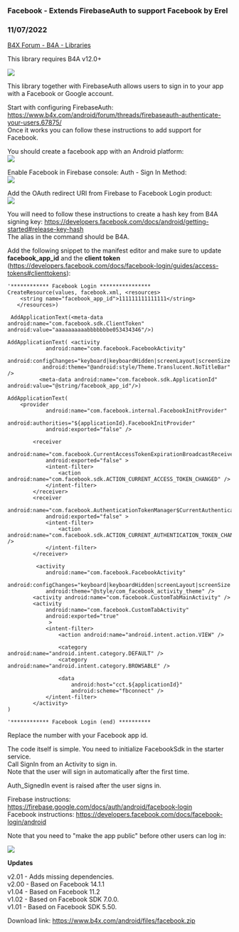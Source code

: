 ### Facebook - Extends FirebaseAuth to support Facebook by Erel
### 11/07/2022
[B4X Forum - B4A - Libraries](https://www.b4x.com/android/forum/threads/67954/)

This library requires B4A v12.0+  
  
![](https://www.b4x.com/android/forum/attachments/45045)  
  
This library together with FirebaseAuth allows users to sign in to your app with a Facebook or Google account.  
  
Start with configuring FirebaseAuth: <https://www.b4x.com/android/forum/threads/firebaseauth-authenticate-your-users.67875/>  
Once it works you can follow these instructions to add support for Facebook.  
  
You should create a facebook app with an Android platform:  
![](https://www.b4x.com/basic4android/images/SS-2016-06-15_17.06.51.png)  
  
Enable Facebook in Firebase console: Auth - Sign In Method:  
![](https://www.b4x.com/basic4android/images/SS-2016-06-15_17.04.08.png)  
  
Add the OAuth redirect URI from Firebase to Facebook Login product:  
![](https://www.b4x.com/basic4android/images/SS-2016-06-15_17.08.38.png)  
  
You will need to follow these instructions to create a hash key from B4A signing key: <https://developers.facebook.com/docs/android/getting-started#release-key-hash>  
The alias in the command should be B4A.  
  
Add the following snippet to the manifest editor and make sure to update **facebook\_app\_id** and the **client token** (<https://developers.facebook.com/docs/facebook-login/guides/access-tokens#clienttokens>):  

```B4X
'************ Facebook Login ****************  
CreateResource(values, facebook.xml, <resources>  
    <string name="facebook_app_id">111111111111111</string>  
   </resources>)  
    
 AddApplicationText(<meta-data android:name="com.facebook.sdk.ClientToken" android:value="aaaaaaaaaabbbbbbbe053434346"/>)  
  
AddApplicationText( <activity  
            android:name="com.facebook.FacebookActivity"  
            android:configChanges="keyboard|keyboardHidden|screenLayout|screenSize|orientation"  
           android:theme="@android:style/Theme.Translucent.NoTitleBar" />  
          <meta-data android:name="com.facebook.sdk.ApplicationId" android:value="@string/facebook_app_id"/>)  
    
AddApplicationText(  
    <provider  
            android:name="com.facebook.internal.FacebookInitProvider"  
            android:authorities="${applicationId}.FacebookInitProvider"  
            android:exported="false" />  
  
        <receiver  
            android:name="com.facebook.CurrentAccessTokenExpirationBroadcastReceiver"  
            android:exported="false" >  
            <intent-filter>  
                <action android:name="com.facebook.sdk.ACTION_CURRENT_ACCESS_TOKEN_CHANGED" />  
            </intent-filter>  
        </receiver>  
        <receiver  
            android:name="com.facebook.AuthenticationTokenManager$CurrentAuthenticationTokenChangedBroadcastReceiver"  
            android:exported="false" >  
            <intent-filter>  
                <action android:name="com.facebook.sdk.ACTION_CURRENT_AUTHENTICATION_TOKEN_CHANGED" />  
            </intent-filter>  
        </receiver>  
         
         <activity  
            android:name="com.facebook.FacebookActivity"  
            android:configChanges="keyboard|keyboardHidden|screenLayout|screenSize|orientation"  
            android:theme="@style/com_facebook_activity_theme" />  
        <activity android:name="com.facebook.CustomTabMainActivity" />  
        <activity  
            android:name="com.facebook.CustomTabActivity"  
            android:exported="true"  
             >  
            <intent-filter>  
                <action android:name="android.intent.action.VIEW" />  
  
                <category android:name="android.intent.category.DEFAULT" />  
                <category android:name="android.intent.category.BROWSABLE" />  
  
                <data  
                    android:host="cct.${applicationId}"  
                    android:scheme="fbconnect" />  
            </intent-filter>  
        </activity>  
)  
  
'************ Facebook Login (end) **********
```

  
Replace the number with your Facebook app id.  
  
The code itself is simple. You need to initialize FacebookSdk in the starter service.  
Call SignIn from an Activity to sign in.  
Note that the user will sign in automatically after the first time.  
  
Auth\_SignedIn event is raised after the user signs in.  
  
  
Firebase instructions: <https://firebase.google.com/docs/auth/android/facebook-login>  
Facebook instructions: <https://developers.facebook.com/docs/facebook-login/android>  
  
Note that you need to "make the app public" before other users can log in:  
  
![](https://www.b4x.com/basic4android/images/SS-2016-07-05_08.57.05.png)  
  
  
**Updates**  
  
v2.01 - Adds missing dependencies.  
v2.00 - Based on Facebook 14.1.1  
v1.04 - Based on Facebook 11.2  
v1.02 - Based on Facebook SDK 7.0.0.  
v1.01 - Based on Facebook SDK 5.50.  
  
Download link: <https://www.b4x.com/android/files/facebook.zip>